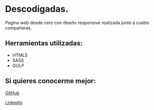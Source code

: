 
# Descodigadas.

Pagina web desde cero con diseño responsive realizada junto a cuatro compañeras. 

## Herramientas utilizadas:

- HTML5
- SASS
- GULP 

## Si quieres conocerme mejor:

[GitHub](https://github.com/mireiasuefra)

[Linkedin](https://www.linkedin.com/in/mireia-s-0845661a4/)





